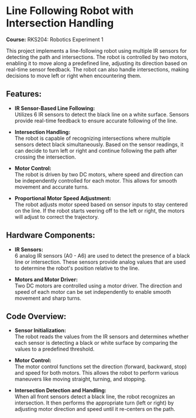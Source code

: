 # Line Following Robot with Intersection Handling

**Course:** RKS204: Robotics Experiment 1

This project implements a line-following robot using multiple IR sensors for detecting the path and intersections. The robot is controlled by two motors, enabling it to move along a predefined line, adjusting its direction based on real-time sensor feedback. The robot can also handle intersections, making decisions to move left or right when encountering them.

## Features:

- **IR Sensor-Based Line Following:**  
  Utilizes 6 IR sensors to detect the black line on a white surface. Sensors provide real-time feedback to ensure accurate following of the line.
  
- **Intersection Handling:**  
  The robot is capable of recognizing intersections where multiple sensors detect black simultaneously. Based on the sensor readings, it can decide to turn left or right and continue following the path after crossing the intersection.
  
- **Motor Control:**  
  The robot is driven by two DC motors, where speed and direction can be independently controlled for each motor. This allows for smooth movement and accurate turns.
  
- **Proportional Motor Speed Adjustment:**  
  The robot adjusts motor speed based on sensor inputs to stay centered on the line. If the robot starts veering off to the left or right, the motors will adjust to correct the trajectory.

## Hardware Components:

- **IR Sensors:**  
  6 analog IR sensors (A0 - A6) are used to detect the presence of a black line or intersection. These sensors provide analog values that are used to determine the robot's position relative to the line.
  
- **Motors and Motor Driver:**  
  Two DC motors are controlled using a motor driver. The direction and speed of each motor can be set independently to enable smooth movement and sharp turns.

## Code Overview:

- **Sensor Initialization:**  
  The robot reads the values from the IR sensors and determines whether each sensor is detecting a black or white surface by comparing the values to a predefined threshold.
  
- **Motor Control:**  
  The motor control functions set the direction (forward, backward, stop) and speed for both motors. This allows the robot to perform various maneuvers like moving straight, turning, and stopping.
  
- **Intersection Detection and Handling:**  
  When all front sensors detect a black line, the robot recognizes an intersection. It then performs the appropriate turn (left or right) by adjusting motor direction and speed until it re-centers on the path.
